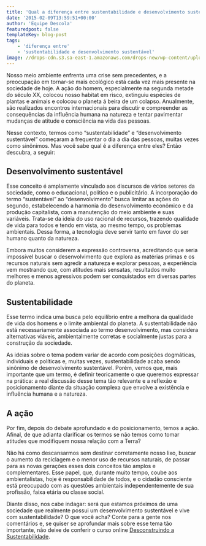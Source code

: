 ```yaml
---
title: 'Qual a diferença entre sustentabilidade e desenvolvimento sustentável?'
date: '2015-02-09T13:59:51+00:00'
author: 'Equipe Descola'
featuredpost: false
templateKey: blog-post
tags:
    - 'diferença entre'
    - 'sustentabilidade e desenvolvimento sustentável'
image: //drops-cdn.s3.sa-east-1.amazonaws.com/drops-new/wp-content/uploads/2015/02/09135951/Y1hediOeRoya666XCjYg_forest-1138x640-150x150.jpg
---
```

Nosso meio ambiente enfrenta uma crise sem precedentes, e a preocupação em tornar-se mais ecológico está cada vez mais presente na sociedade de hoje. A ação do homem, especialmente na segunda metade do século XX, colocou nosso habitat em risco, extinguiu espécies de plantas e animais e colocou o planeta á beira de um colapso. Anualmente, são realizados encontros internacionais para discutir e compreender as consequências da influência humana na natureza e tentar pavimentar mudanças de atitude e consciência na vida das pessoas.

Nesse contexto, termos como “sustentabilidade” e “desenvolvimento sustentável” começaram a frequentar o dia a dia das pessoas, muitas vezes como sinônimos. Mas você sabe qual é a diferença entre eles? Então descubra, a seguir:

**Desenvolvimento sustentável**
-------------------------------

Esse conceito é amplamente vinculado aos discursos de vários setores da sociedade, como o educacional, político e o publicitário. A incorporação do termo “sustentável” ao “desenvolvimento” busca limitar as ações do segundo, estabelecendo a harmonia do desenvolvimento econômico e da produção capitalista, com a manutenção do meio ambiente e suas variáveis. Trata-se da ideia do uso racional de recursos, trazendo qualidade de vida para todos e tendo em vista, ao mesmo tempo, os problemas ambientais. Dessa forma, a tecnologia deve servir tanto em favor do ser humano quanto da natureza.

Embora muitos considerem a expressão controversa, acreditando que seria impossível buscar o desenvolvimento que explora as matérias primas e os recursos naturais sem agredir a natureza e explorar pessoas, a experiência vem mostrando que, com atitudes mais sensatas, resultados muito melhores e menos agressivos podem ser conquistados em diversas partes do planeta.

**Sustentabilidade**
--------------------

Esse termo indica uma busca pelo equilíbrio entre a melhora da qualidade de vida dos homens e o limite ambiental do planeta. A sustentabilidade não está necessariamente associada ao termo desenvolvimento, mas considera alternativas viáveis, ambientalmente corretas e socialmente justas para a construção da sociedade.

As ideias sobre o tema podem variar de acordo com posições dogmáticas, individuais e políticas e, muitas vezes, sustentabilidade acaba sendo sinônimo de desenvolvimento sustentável. Porém, vemos que, mais importante que um termo, é definir teoricamente o que queremos expressar na prática: a real discussão desse tema tão relevante e a reflexão e posicionamento diante da situação complexa que envolve a existência e influência humana e a natureza.

**A ação**
----------

Por fim, depois do debate aprofundado e do posicionamento, temos a ação. Afinal, de que adianta clarificar os termos se não temos como tomar atitudes que modifiquem nossa relação com a Terra?

Não há como descansarmos sem destinar corretamente nosso lixo, buscar o aumento da reciclagem e o menor uso de recursos naturais, de passar para as novas gerações esses dois conceitos tão amplos e complementares. Esse papel, que, durante muito tempo, coube aos ambientalistas, hoje é responsabilidade de todos, e o cidadão consciente está preocupado com as questões ambientais independentemente de sua profissão, faixa etária ou classe social.

Diante disso, nos cabe indagar: será que estamos próximos de uma sociedade que realmente possui um desenvolvimento sustentável e vive com sustentabilidade? O que você acha? Conte para a gente nos comentários e, se quiser se aprofundar mais sobre esse tema tão importante, não deixe de conferir o curso online [Desconstruindo a Sustentabilidade](http://descola.org/curso/5/desconstruindo-a-sustentabilidade).